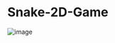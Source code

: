 # Snake-2D-Game

![image](https://github.com/user-attachments/assets/ddacefcd-c046-4094-8140-917c3c73b196)
